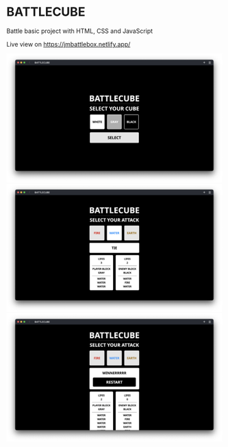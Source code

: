 # BATTLECUBE

Battle basic project with HTML, CSS and JavaScript

Live view on https://jmbattlebox.netlify.app/

<img src="./img/Screen Shot 2022-09-22 at 21.21.25.png">

<img src="./img/Screen Shot 2022-09-22 at 21.21.42.png">

<img src="./img/Screen Shot 2022-09-22 at 21.21.50.png">